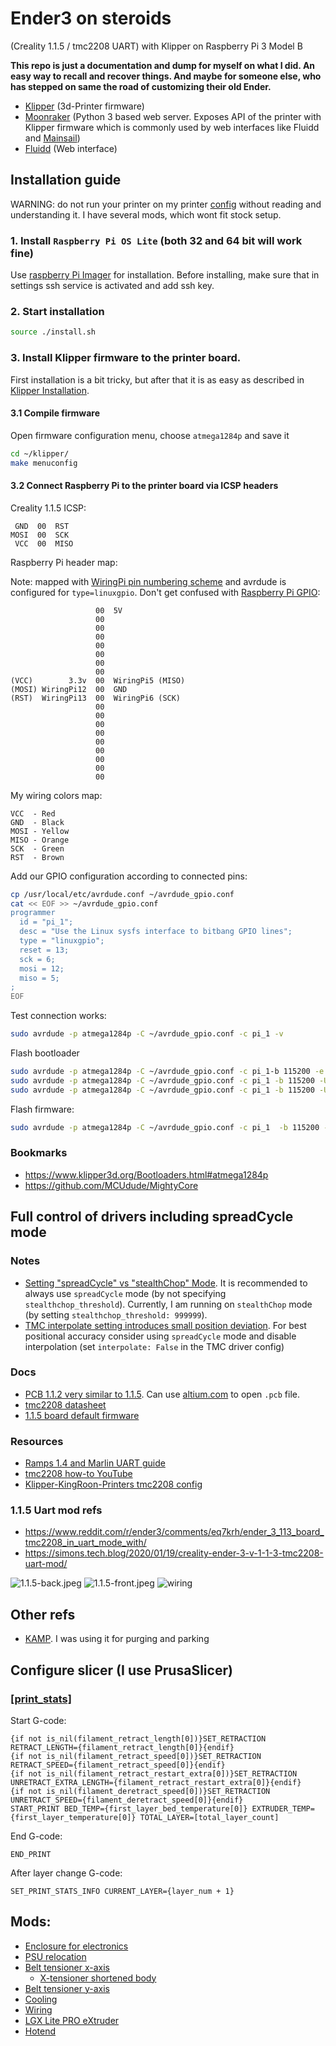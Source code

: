 # Ender3 on steroids
(Creality 1.1.5 / tmc2208 UART) with Klipper on Raspberry Pi 3 Model B

**This repo is just a documentation and dump for myself on what I did. An easy way to recall and recover things. And maybe for someone else, who has stepped on same the road of customizing their old Ender.**

- [Klipper](https://github.com/Klipper3d/klipper) (3d-Printer firmware)
- [Moonraker](https://github.com/Arksine/moonraker) (Python 3 based web server. Exposes API of the printer with Klipper firmware which is commonly used by web interfaces like Fluidd and [Mainsail](https://github.com/mainsail-crew/mainsail))
- [Fluidd](https://github.com/fluidd-core/fluidd) (Web interface)

## Installation guide

WARNING: do not run your printer on my printer [config](config/) without reading and understanding it. I have several mods, which wont fit stock setup.

### 1. Install `Raspberry Pi OS Lite` (both 32 and 64 bit will work fine)
Use [raspberry Pi Imager](https://www.raspberrypi.com/software/) for installation.
Before installing, make sure that in settings ssh service is activated and add ssh key. 

### 2. Start installation
```bash
source ./install.sh
```

### 3. Install Klipper firmware to the printer board.
First installation is a bit tricky, but after that it is as easy as described in [Klipper Installation](https://www.klipper3d.org/Installation.html).

#### 3.1 Compile firmware
Open firmware configuration menu, choose `atmega1284p` and save it
```bash
cd ~/klipper/
make menuconfig
```

#### 3.2 Connect Raspberry Pi to the printer board via ICSP headers
Creality 1.1.5 ICSP:
```
 GND  00  RST
MOSI  00  SCK
 VCC  00  MISO
```

Raspberry Pi header map:

Note: mapped with [WiringPi pin numbering scheme](https://pinout.xyz/pinout/wiringpi) and avrdude is configured for `type=linuxgpio`.
Don't get confused with [Raspberry Pi GPIO](https://www.raspberrypi.com/documentation/computers/raspberry-pi.html#gpio):
```
                   00  5V
                   00
                   00
                   00
                   00
                   00
                   00
                   00
(VCC)        3.3v  00  WiringPi5 (MISO)
(MOSI) WiringPi12  00  GND
(RST)  WiringPi13  00  WiringPi6 (SCK)
                   00
                   00
                   00
                   00
                   00
                   00
                   00
                   00
                   00
```
My wiring colors map:
```
VCC  - Red
GND  - Black
MOSI - Yellow
MISO - Orange
SCK  - Green
RST  - Brown
```

Add our GPIO configuration according to connected pins:
```bash
cp /usr/local/etc/avrdude.conf ~/avrdude_gpio.conf
cat << EOF >> ~/avrdude_gpio.conf
programmer
  id = "pi_1";
  desc = "Use the Linux sysfs interface to bitbang GPIO lines";
  type = "linuxgpio";
  reset = 13;
  sck = 6;
  mosi = 12;
  miso = 5;
;
EOF
```
Test connection works:
```bash
sudo avrdude -p atmega1284p -C ~/avrdude_gpio.conf -c pi_1 -v
```
Flash bootloader
```bash
sudo avrdude -p atmega1284p -C ~/avrdude_gpio.conf -c pi_1-b 115200 -e -u -U lock:w:0x3F:m -U efuse:w:0xFD:m -U hfuse:w:0xDE:m -U lfuse:w:0xFF:m
sudo avrdude -p atmega1284p -C ~/avrdude_gpio.conf -c pi_1 -b 115200 -U flash:w:optiboot_atmega1284p.hex
sudo avrdude -p atmega1284p -C ~/avrdude_gpio.conf -c pi_1 -b 115200 -U lock:w:0x0F:m
```
Flash firmware:
```bash
sudo avrdude -p atmega1284p -C ~/avrdude_gpio.conf -c pi_1  -b 115200 -D -U flash:w:klipper/out/klipper.elf.hex:i
```

### Bookmarks
- https://www.klipper3d.org/Bootloaders.html#atmega1284p
- https://github.com/MCUdude/MightyCore

## Full control of drivers including spreadCycle mode

### Notes
- [Setting "spreadCycle" vs "stealthChop" Mode](https://www.klipper3d.org/TMC_Drivers.html#setting-spreadcycle-vs-stealthchop-mode).
It is recommended to always use `spreadCycle` mode (by not specifying `stealthchop_threshold`). Currently, I am running on `stealthChop` mode (by setting `stealthchop_threshold: 999999`).
- [TMC interpolate setting introduces small position deviation](https://www.klipper3d.org/TMC_Drivers.html#tmc-interpolate-setting-introduces-small-position-deviation). For best positional accuracy consider using `spreadCycle` mode and disable interpolation (set `interpolate: False` in the TMC driver config)

### Docs
- [PCB 1.1.2 very similar to 1.1.5](./docs/printer/Ender-3-pcb1.1.2-alsmost-the-same-1.1.5.PCB). Can use [altium.com](https://www.altium.com/viewer/) to open `.pcb` file.
- [tmc2208 datasheet](./docs/tmc2208/TMC2202_TMC2208_TMC2224_datasheet_rev1.14.pdf)
- [1.1.5 board default firmware](./docs/printer/1.1.5-silent-mainboard-8bit-default-firmware.zip)

### Resources
- [Ramps 1.4 and Marlin UART guide](https://www.instructables.com/UART-This-Serial-Control-of-Stepper-Motors-With-th/)
- [tmc2208 how-to YouTube](https://www.youtube.com/watch?v=lNS6_cXNN_o)
- [Klipper-KingRoon-Printers tmc2208 config](https://github.com/nehilo/Klipper-KingRoon-Printers/blob/main/KP5L_Configuration/printer.cfg)

### 1.1.5 Uart mod refs
- https://www.reddit.com/r/ender3/comments/eq7krh/ender_3_113_board_tmc2208_in_uart_mode_with/
- https://simons.tech.blog/2020/01/19/creality-ender-3-v-1-1-3-tmc2208-uart-mod/

![1.1.5-back.jpeg](docs/printer/1.1.5-back.jpeg)
![1.1.5-front.jpeg](docs/printer/1.1.5-front.jpeg)
![wiring](docs/printer/wiring.jpg)

## Other refs
- [KAMP](https://github.com/kyleisah/Klipper-Adaptive-Meshing-Purging). I was using it for purging and parking

## Configure slicer (I use PrusaSlicer)
### [[print_stats]](https://www.klipper3d.org/G-Codes.html#print_stats)

Start G-code:
```
{if not is_nil(filament_retract_length[0])}SET_RETRACTION RETRACT_LENGTH={filament_retract_length[0]}{endif}
{if not is_nil(filament_retract_speed[0])}SET_RETRACTION RETRACT_SPEED={filament_retract_speed[0]}{endif}
{if not is_nil(filament_retract_restart_extra[0])}SET_RETRACTION UNRETRACT_EXTRA_LENGTH={filament_retract_restart_extra[0]}{endif}
{if not is_nil(filament_deretract_speed[0])}SET_RETRACTION UNRETRACT_SPEED={filament_deretract_speed[0]}{endif}
START_PRINT BED_TEMP={first_layer_bed_temperature[0]} EXTRUDER_TEMP={first_layer_temperature[0]} TOTAL_LAYER=[total_layer_count]
```
End G-code:
```
END_PRINT
```
After layer change G-code:
```
SET_PRINT_STATS_INFO CURRENT_LAYER={layer_num + 1}
```

## Mods:
- [Enclosure for electronics](https://www.printables.com/model/1199913-ender-3-raspberry-pi-housing)
- [PSU relocation](https://www.printables.com/model/1287568-ender-3-meanwell-psu-relocation)
- [Belt tensioner x-axis](https://www.thingiverse.com/thing:2854971)
  - [X-tensioner shortened body](https://www.printables.com/model/1294669-ender-3-pro-belt-tensioner-x-axis)
- [Belt tensioner y-axis](https://www.thingiverse.com/thing:3289057)
- [Cooling](https://cults3d.com/en/3d-model/tool/minimus-snap-4010-3-pro-3v2-5-neo-max)
- [Wiring](https://cults3d.com/en/3d-model/tool/armadillo-flex-wire-conduit)
- [LGX Lite PRO eXtruder](https://www.bondtech.se/product/lgx-lite-pro-extruder/)
- [Hotend](https://www.bondtech.se/product/copperhead-for-ender-cr-10s-on-ddx-ph2/)
